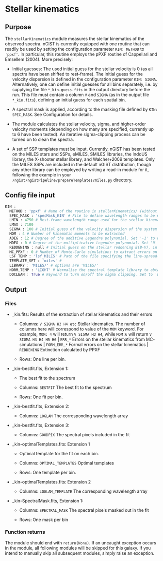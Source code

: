 # Stellar kinematics

## Purpose 
The `stellarKinematics` module measures the stellar kinematics of the observed spectra. nGIST is currently equipped with one routine that can readily be used by setting the configuration parameter `KIN: METHOD` to `'ppxf'`. In particular, this routine employs the pPXF routine of Cappellari and Emsellem (2004). More precisely:

- Initial guesses: The used initial guess for the stellar velocity is 0 (as all spectra have been shifted to rest-frame). The initial guess for the velocity dispersion is defined in the configuration parameter `KIN: SIGMA`. Alternatively, one can define initial guesses for all bins separately, i.e. by supplying the file `*_kin-guess.fits` in the output directory before the run. This file must contain a column `V` and `SIGMA` (as in the output file `*_kin.fits`), defining an initial guess for each spatial bin.

- A spectral mask is applied, according to the masking file defined by `KIN: SPEC_MASK`. See Configuration for details.

- The module calculates the stellar velocity, sigma, and higher-order velocity moments (depending on how many are specified, currently up to 6 have been tested). An iterative sigma-clipping process can be turned on to clean the spectra.

- A set of SSP templates must be input. Currently, nGIST has been tested on the MILES stars and SSPs, eMILES, SMILES libraries, the IndoUS library, the X-shooter stellar library, and Walcher+2009 templates. Only the MILES SSPs are included in the default nGIST distribution, though any other library can be employed by writing a read-in module for it, following the example in your `/ngist/ngistPipeline/prepareTemplates/miles.py` directory. 

## Config file input 

```py
KIN :
  METHOD : 'ppxf' # Name of the routine in stellarKinematics/ (without .py) to perform the tasks. Set 'False' to turn off module. Set 'ppxf' to use the standard GIST implementation, exploiting the pPXF routine of Cappellari & Emsellem (2004).
  SPEC_MASK : 'specMask_KIN' # File to define wavelength ranges to be masked during the stellar kinematics fit. The specified path is relative to the configDir path in defaultDir.
  LMIN : 4750 # Rest-frame wavelength range used for the stellar kinematics analysis [in Angst.]
  LMAX : 7100
  SIGMA : 100 # Initial guess of the velocity dispersion of the system [in km/s]
  MOM : 4 # Number of kinematic moments to be extracted
  ADEG : 12 # Degree of the additive Legendre polynomial. Set '-1' to not include any additive polynomials
  MDEG : 0 # Degree of the multiplicative Legendre polynomial. Set '0' to not include any multiplicative polynomials
  REDDENING : null # Initial guess on the stellar reddening E(B-V), in order to measure the stellar reddening. Note: This cannot be used together with multiplicative polynomials.
  MC_PPXF : 0 # Number of Monte-Carlo simulations to extract errors on the stellar kinematics. Formal errors are saved in any case.
  LSF_TEMP : 'lsf_MILES' # Path of the file specifying the line-spread-function of the spectral templates. The specified path is relative to the configDir path in defaultDir.
  TEMPLATE_SET : 'miles' # 
  LIBRARY : 'MILES/' # options are 'MILES/'
  NORM_TEMP : 'LIGHT' # Normalise the spectral template library to obtain light- or mass-weighted results [LIGHT / MASS]
  DOCLEAN : True # Keyword to turn on/off the sigma clipping. Set to 'False' for testing.
```

## Output 

### Files

- _kin.fits: Results of the extraction of stellar kinematics and their errors

    - Columns: `V SIGMA H3 H4 etc` Stellar kinematics. The number of columns here will correspond to value of the `MOM` keyword. For example, `MOM: 4` will return `V SIGMA H3 H4`, while `MOM:6` will return `V SIGMA H3 H4 H5 H6`  | `ERR_*` Errors on the stellar kinematics from MC-simulations | `FORM_ERR_*` Formal errors on the stellar kinematics | `REDDENING` Extinction calculated by PPXF

    - Rows: One line per bin.

- _kin-bestfit.fits, Extension 1:

    - The best fit to the spectrum

    - Columns: `BESTFIT` The best fit to the spectrum

    - Rows: One fit per bin.

- _kin-bestfit.fits, Extension 2:

    - Columns: `LOGLAM` The corresponding wavelength array

- _kin-bestfit.fits, Extension 3:

    - Columns: `GOODPIX` The spectral pixels included in the fit

- _kin-optimalTemplates.fits: Extension 1

    - Optimal template for the fit on each bin.

    - Columns: `OPTIMAL_TEMPLATES` Optimal templates

    - Rows: One template per bin.

- _kin-optimalTemplates.fits: Extension 2

    - Columns: `LOGLAM_TEMPLATE` The corresponding wavelength array

- _kin-SpectralMask.fits, Extension 1:

    - Columns: `SPECTRAL_MASK` The spectral pixels masked out in the fit

    - Rows: One mask per bin
  
### Function returns

The module should end with `return(None)`. If an uncaught exception occurs in the module, all following modules will be skipped for this galaxy. If you intend to manually skip all subsequent modules, simply raise an exception.
